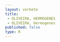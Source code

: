 ```yaml
---
layout: verbete
title:
 - OLIVEIRA, HERMOGENES
 - OLIVEIRA, Hermogenes
published: false
type: R
---
```



